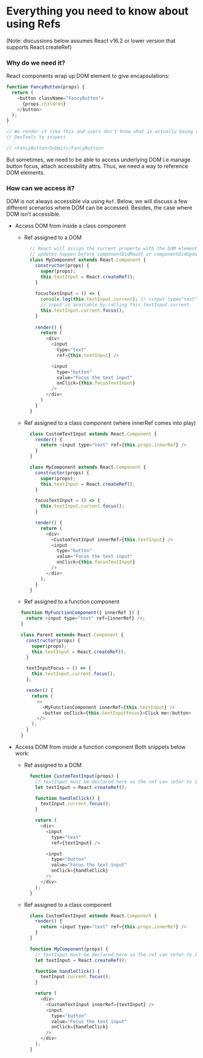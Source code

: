 # Everything you need to know about using Refs

(Note: discussions below assumes React v16.2 or lower version that supports React.createRef)

### Why do we need it?
React components wrap up DOM element to give encapsulations:

```js
function FancyButton(props) {
  return (
    <button className="FancyButton">
      {props.children}
    </button>
  );
}

// We render it like this and users don't know what is actually being rendered without using tools like Chrome 
// DevTools to inspect

// <FancyButton>Submit</FancyButton>
```

But sometimes, we need to be able to access underlying DOM i.e manage button focus, attach accessbility attrs.
Thus, we need a way to reference DOM elements.


### How can we access it?

DOM is not always accessible via using `Ref`. Below, we will discuss a few different scenarios where DOM can be accessed. Besides, the case where DOM isn't accessible.

  * Access DOM from inside a class component
    * Ref assigned to a DOM
  
      ```js
        // React will assign the current property with the DOM element when the component mounts, and assign it back to null when it unmounts. ref 
        // updates happen before componentDidMount or componentDidUpdate lifecycle methods.
        class MyComponent extends React.Component {
          constructor(props) {
            super(props);
            this.textInput = React.createRef();
          }
          
          focusTextInput = () => {
            console.log(this.textInput.current); // <input type="text">
            // input is available by calling this.textInput.current
            this.textInput.current.focus();
          }
          
          render() {
            return (
              <div>
                <input
                  type="text"
                  ref={this.textInput} />

                <input
                  type="button"
                  value="Focus the text input"
                  onClick={this.focusTextInput}
                />
              </div>
            )
          }
        }
      ```
  
    * Ref assigned to a class component (where innerRef comes into play)
      ```js
        class CustomTextInput extends React.Component {
          render() {
            return <input type="text" ref={this.props.innerRef} />
          }
        }

        class MyComponent extends React.Component {
          constructor(props) {
            super(props);
            this.textInput = React.createRef();
          }

          focusTextInput = () => {
            this.textInput.current.focus();
          }

          render() {
            return (
              <div>
                <CustomTextInput innerRef={this.textInput} />
                <input
                  type="button"
                  value="Focus the text input"
                  onClick={this.focusTextInput}
                />
              </div>
            );
          }
        } 
      ```
      
     * Ref assigned to a function component
      
      ```js
        function MyFunctionComponent({ innerRef }) {
          return <input type="text" ref={innerRef} />;
        }

        class Parent extends React.Component {
          constructor(props) {
            super(props);
            this.textInput = React.createRef();
          }

          textInputFocus = () => {
            this.textInput.current.focus();
          };

          render() {
            return (
              <>
                <MyFunctionComponent innerRef={this.textInput} />
                <button onClick={this.textInputFocus}>Click me</button>
              </>
            );
          }
        }     
      ```

  * Access DOM from inside a function component
    Both snippets below work:
    
    * Ref assigned to a DOM
    
      ```js
        function CustomTextInput(props) {
          // textInput must be declared here so the ref can refer to it
          let textInput = React.createRef();

          function handleClick() {
            textInput.current.focus();
          }

          return (
            <div>
              <input
                type="text"
                ref={textInput} />

              <input
                type="button"
                value="Focus the text input"
                onClick={handleClick}
              />
            </div>
          );
        }    
      ```
      
    * Ref assigned to a class component
    
      ```js
        class CustomTextInput extends React.Component {
          render() {
            return <input type="text" ref={this.props.innerRef} />
          }
        }      
      
        function MyComponent(props) {
          // textInput must be declared here so the ref can refer to it
          let textInput = React.createRef();

          function handleClick() {
            textInput.current.focus();
          }

          return (
            <div>
              <CustomTextInput innerRef={textInput} />
              <input
                type="button"
                value="Focus the text input"
                onClick={handleClick}
              />
            </div>
          );
        }    
      ```
      

    
    
    
  
   
